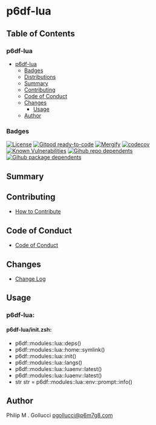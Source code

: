 # p6df-lua

## Table of Contents


### p6df-lua
- [p6df-lua](#p6df-lua)
  - [Badges](#badges)
  - [Distributions](#distributions)
  - [Summary](#summary)
  - [Contributing](#contributing)
  - [Code of Conduct](#code-of-conduct)
  - [Changes](#changes)
    - [Usage](#usage)
  - [Author](#author)

### Badges

[![License](https://img.shields.io/badge/License-Apache%202.0-yellowgreen.svg)](https://opensource.org/licenses/Apache-2.0)
[![Gitpod ready-to-code](https://img.shields.io/badge/Gitpod-ready--to--code-blue?logo=gitpod)](https://gitpod.io/#https://github.com/p6m7g8/p6df-lua)
[![Mergify](https://img.shields.io/endpoint.svg?url=https://gh.mergify.io/badges/p6m7g8/p6df-lua/&style=flat)](https://mergify.io)
[![codecov](https://codecov.io/gh/p6m7g8/p6df-lua/branch/master/graph/badge.svg?token=14Yj1fZbew)](https://codecov.io/gh/p6m7g8/p6df-lua)
[![Known Vulnerabilities](https://snyk.io/test/github/p6m7g8/p6df-lua/badge.svg?targetFile=package.json)](https://snyk.io/test/github/p6m7g8/p6df-lua?targetFile=package.json)
[![Gihub repo dependents](https://badgen.net/github/dependents-repo/p6m7g8/p6df-lua)](https://github.com/p6m7g8/p6df-lua/network/dependents?dependent_type=REPOSITORY)
[![Gihub package dependents](https://badgen.net/github/dependents-pkg/p6m7g8/p6df-lua)](https://github.com/p6m7g8/p6df-lua/network/dependents?dependent_type=PACKAGE)

## Summary

## Contributing

- [How to Contribute](CONTRIBUTING.md)

## Code of Conduct

- [Code of Conduct](https://github.com/p6m7g8/.github/blob/master/CODE_OF_CONDUCT.md)

## Changes

- [Change Log](CHANGELOG.md)

## Usage

### p6df-lua:

#### p6df-lua/init.zsh:

- p6df::modules::lua::deps()
- p6df::modules::lua::home::symlink()
- p6df::modules::lua::init()
- p6df::modules::lua::langs()
- p6df::modules::lua::luaenv::latest()
- p6df::modules::lua::luaenv::latest()
- str str = p6df::modules::lua::env::prompt::info()



## Author

Philip M . Gollucci <pgollucci@p6m7g8.com>
